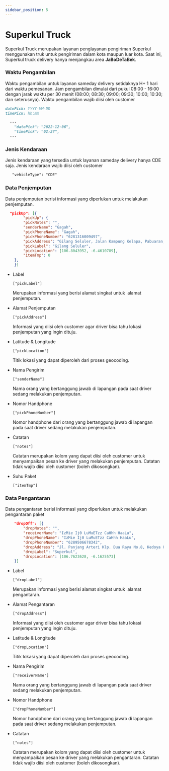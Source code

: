 ```yaml
---
sidebar_position: 5
---
```


# Superkul Truck

Superkul Truck merupakan layanan penglayanan pengiriman Superkul menggunakan truk untuk pengiriman dalam kota maupun luar kota. Saat ini, Superkul truck delivery hanya menjangkau area **JaBoDeTaBek**.

### Waktu Pengambilan

<p style={{marginLeft: "30px"}}> Waktu pengambilan untuk layanan sameday delivery setidaknya H+ 1 hari dari waktu pemesanan. Jam pengambilan dimulai dari pukul 08:00 - 16:00 dengan jarak waktu per 30 menit (08:00; 08:30; 09:00; 09:30; 10:00; 10:30; dan seterusnya). Waktu pengambilan wajib diisi oleh customer
</p>

```md title=Format
datePick: YYYY-MM-DD
timePick: hh:mm
```
```md title="Contoh" {2-3}
  ---
	"datePick": "2022-12-06",
	"timePick": "02:27",
  ---
```
### Jenis Kendaraan
<p style={{marginLeft: "20px"}}>Jenis kendaraan yang tersedia untuk layanan sameday delivery hanya CDE saja. Jenis kendaraan wajib diisi oleh customer</p>

```md =Vehicle-Type
   "vehicleType": "CDE"
```

### Data Penjemputan

<p style={{marginLeft: "20px"}}>Data penjemputan berisi informasi yang diperlukan untuk melakukan penjemputan. </p>

```json title="Variable"
  "pickUp": [{
		"pickUp": {
		"pickNotes": "",
		"senderName": "Gagah",
		"pickPhoneName": "Gagah",
		"pickPhoneNumber": "6281316009497",
		"pickAddress": "Gilang Seluler, Jalan Kampung Kelapa, Pabuaran, Bogor Regency, West Java, Indonesia",
		"pickLabel": "Gilang Seluler",
		"pickLocation": [106.8043952, -6.4610789],
		"itemTmp": 0
	},
    }]
```
- Label

  `["pickLabel"]`

  Merupakan informasi yang berisi alamat singkat untuk  alamat penjemputan.

- Alamat Penjemputan

  `["pickAddress"]`

  Informasi yang diisi oleh customer agar driver bisa tahu lokasi penjemputan yang ingin dituju.

- Latitude & Longitude

  `["pickLocation"]`

  Titik lokasi yang dapat diperoleh dari proses geocoding.

- Nama Pengirim

  `["senderName"]`

  Nama orang yang bertanggung jawab di lapangan pada saat driver sedang melakukan penjemputan.

- Nomor Handphone

  `["pickPhoneNumber"]`

  Nomor handphone dari orang yang bertanggung jawab di lapangan pada saat driver sedang melakukan penjemputan.

- Catatan

  `["notes"]`

  Catatan merupakan kolom yang dapat diisi oleh customer untuk menyampaikan pesan ke driver yang melakukan penjemputan. Catatan tidak wajib diisi oleh customer (boleh dikosongkan).

- Suhu Paket

  `["itemTmp"]`



### Data Pengantaran

<p style={{marginLeft: "20px"}}>Data pengantaran berisi informasi yang diperlukan untuk melakukan pengantaran paket</p>

```json 
    "dropOff": [{
		"dropNotes": "",
		"receiverName": "IzMie Ij0 LuMuETzz CaHhh HaaLu",
		"dropPhoneName": "IzMie Ij0 LuMuETzz CaHhh HaaLu",
		"dropPhoneNumber": "6289506678342",
		"dropAddress": "Jl. Panjang Arteri Klp. Dua Raya No.8, Kedoya Utara, Kec. Kb. Jeruk, Kota Jakarta Barat, Daerah Khusus Ibukota Jakarta 11520",
		"dropLabel": "Superkul",
		"dropLocation": [106.7623628, -6.1625573]
	}]
```

- Label

  `["dropLabel"]`

  Merupakan informasi yang berisi alamat singkat untuk  alamat pengantaran.

- Alamat Pengantaran

  `["dropAddress"]`

  Informasi yang diisi oleh customer agar driver bisa tahu lokasi penjemputan yang ingin dituju.

- Latitude & Longitude

  `["dropLocation"]`

  Titik lokasi yang dapat diperoleh dari proses geocoding.

- Nama Pengirim

  `["receiverName"]`

  Nama orang yang bertanggung jawab di lapangan pada saat driver sedang melakukan penjemputan.

- Nomor Handphone

  `["dropPhoneNumber"]`

  Nomor handphone dari orang yang bertanggung jawab di lapangan pada saat driver sedang melakukan penjemputan.

- Catatan

  `["notes"]`

  Catatan merupakan kolom yang dapat diisi oleh customer untuk menyampaikan pesan ke driver yang melakukan pengantaran. Catatan tidak wajib diisi oleh customer (boleh dikosongkan).

